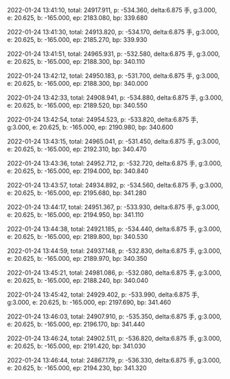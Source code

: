 2022-01-24 13:41:10, total: 24917.911, p: -534.360, delta:6.875 手, g:3.000, e: 20.625, b: -165.000, ep: 2183.080, bp: 339.680

2022-01-24 13:41:30, total: 24913.820, p: -534.170, delta:6.875 手, g:3.000, e: 20.625, b: -165.000, ep: 2185.270, bp: 339.930

2022-01-24 13:41:51, total: 24965.931, p: -532.580, delta:6.875 手, g:3.000, e: 20.625, b: -165.000, ep: 2188.300, bp: 340.110

2022-01-24 13:42:12, total: 24950.183, p: -531.700, delta:6.875 手, g:3.000, e: 20.625, b: -165.000, ep: 2188.300, bp: 340.000

2022-01-24 13:42:33, total: 24908.941, p: -534.880, delta:6.875 手, g:3.000, e: 20.625, b: -165.000, ep: 2189.520, bp: 340.550

2022-01-24 13:42:54, total: 24954.523, p: -533.820, delta:6.875 手, g:3.000, e: 20.625, b: -165.000, ep: 2190.980, bp: 340.600

2022-01-24 13:43:15, total: 24965.041, p: -531.450, delta:6.875 手, g:3.000, e: 20.625, b: -165.000, ep: 2192.310, bp: 340.470

2022-01-24 13:43:36, total: 24952.712, p: -532.720, delta:6.875 手, g:3.000, e: 20.625, b: -165.000, ep: 2194.000, bp: 340.840

2022-01-24 13:43:57, total: 24934.892, p: -534.560, delta:6.875 手, g:3.000, e: 20.625, b: -165.000, ep: 2195.680, bp: 341.280

2022-01-24 13:44:17, total: 24951.367, p: -533.930, delta:6.875 手, g:3.000, e: 20.625, b: -165.000, ep: 2194.950, bp: 341.110

2022-01-24 13:44:38, total: 24921.185, p: -534.440, delta:6.875 手, g:3.000, e: 20.625, b: -165.000, ep: 2189.800, bp: 340.530

2022-01-24 13:44:59, total: 24937.148, p: -532.830, delta:6.875 手, g:3.000, e: 20.625, b: -165.000, ep: 2189.970, bp: 340.350

2022-01-24 13:45:21, total: 24981.086, p: -532.080, delta:6.875 手, g:3.000, e: 20.625, b: -165.000, ep: 2188.240, bp: 340.040

2022-01-24 13:45:42, total: 24929.402, p: -533.990, delta:6.875 手, g:3.000, e: 20.625, b: -165.000, ep: 2197.690, bp: 341.460

2022-01-24 13:46:03, total: 24907.910, p: -535.350, delta:6.875 手, g:3.000, e: 20.625, b: -165.000, ep: 2196.170, bp: 341.440

2022-01-24 13:46:24, total: 24902.511, p: -536.820, delta:6.875 手, g:3.000, e: 20.625, b: -165.000, ep: 2191.420, bp: 341.030

2022-01-24 13:46:44, total: 24867.179, p: -536.330, delta:6.875 手, g:3.000, e: 20.625, b: -165.000, ep: 2194.230, bp: 341.320